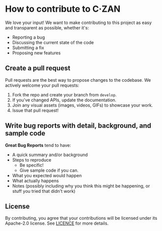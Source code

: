 # How to contribute to C·ZAN

We love your input! We want to make contributing to this project as easy and transparent as possible, whether it's:

- Reporting a bug
- Discussing the current state of the code
- Submitting a fix
- Proposing new features

## Create a pull request

Pull requests are the best way to propose changes to the codebase. We actively welcome your pull requests:

1. Fork the repo and create your branch from `develop`.
2. If you've changed APIs, update the documentation.
3. Join any visual assets (images, videos, GIFs) to showcase your work.
4. Issue that pull request!

## Write bug reports with detail, background, and sample code

**Great Bug Reports** tend to have:

- A quick summary and/or background
- Steps to reproduce
    - Be specific!
    - Give sample code if you can.
- What you expected would happen
- What actually happens
- Notes (possibly including why you think this might be happening, or stuff you tried that didn't work)

## License

By contributing, you agree that your contributions will be licensed under its Apache-2.0 license. See [LICENCE](https://github.com/Tweener/c-zan-android?tab=Apache-2.0-1-ov-file#readme) for more
details.
